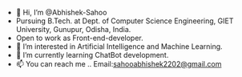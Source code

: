 - 👋 Hi, I’m @Abhishek-Sahoo   
- Pursuing B.Tech. at Dept. of Computer Science Engineering, GIET University, Gunupur, Odisha, India.  
- Open to work as Front-end-developer.
- 👀 I’m interested in Artificial Intelligence and Machine Learning.
- 🌱 I’m currently learning ChatBot development. 
- 📫 You can reach me .. Email:sahooabhishek2202@gmail.com

<!---
Abhishek-Sahoo/Abhishek-Sahoo is a ✨ special ✨ repository because its `README.md` (this file) appears on your GitHub profile.
You can click the Preview link to take a look at your changes.
--->

